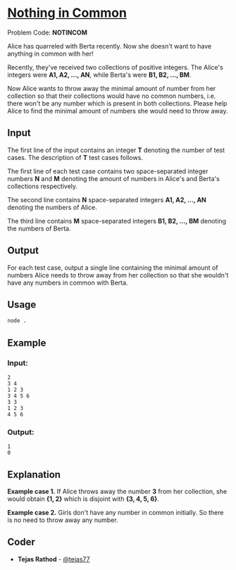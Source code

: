 
# [Nothing in Common](https://www.codechef.com/problems/NOTINCOM)
Problem Code: **NOTINCOM**

Alice has quarreled with Berta recently. Now she doesn't want to have anything in common with her!

Recently, they've received two collections of positive integers. The Alice's integers were **A1, A2, ..., AN**, while Berta's were **B1, B2, ..., BM**.

Now Alice wants to throw away the minimal amount of number from her collection so that their collections would have no common numbers, i.e. there won't be any number which is present in both collections. Please help Alice to find the minimal amount of numbers she would need to throw away.

## Input

The first line of the input contains an integer **T** denoting the number of test cases. The description of **T** test cases follows.

The first line of each test case contains two space-separated integer numbers **N** and **M** denoting the amount of numbers in Alice's and Berta's collections respectively.

The second line contains **N** space-separated integers **A1, A2, ..., AN** denoting the numbers of Alice.

The third line contains **M** space-separated integers **B1, B2, ..., BM** denoting the numbers of Berta.

## Output

For each test case, output a single line containing the minimal amount of numbers Alice needs to throw away from her collection so that she wouldn't have any numbers in common with Berta.

## Usage
```sh
node .
```
## Example
### Input:
```
2
3 4
1 2 3
3 4 5 6
3 3
1 2 3
4 5 6
```
### Output:
```
1
0
```
## Explanation

**Example case 1.** If Alice throws away the number **3** from her collection, she would obtain **{1, 2}** which is disjoint with **{3, 4, 5, 6}**.

**Example case 2.** Girls don't have any number in common initially. So there is no need to throw away any number.

## Coder

* **Tejas Rathod** - [@tejas77](https://github.com/tejas77)
